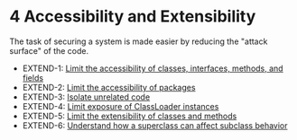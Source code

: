 # 4 Accessibility and Extensibility
The task of securing a system is made easier by reducing the "attack surface" of the code.

 - EXTEND-1: [Limit the accessibility of classes, interfaces, methods, and fields](g4_01)
 - EXTEND-2: [Limit the accessibility of packages](g4_02)
 - EXTEND-3: [Isolate unrelated code](g4_03)
 - EXTEND-4: [Limit exposure of ClassLoader instances](g4_04)
 - EXTEND-5: [Limit the extensibility of classes and methods](g4_05)
 - EXTEND-6: [Understand how a superclass can affect subclass behavior](g4_06)
